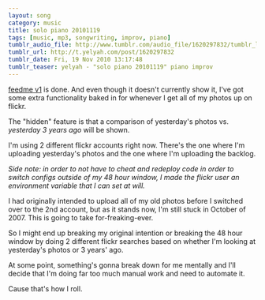 ```yaml
---
layout: song
category: music
title: solo piano 20101119
tags: [music, mp3, songwriting, improv, piano]
tumblr_audio_file: http://www.tumblr.com/audio_file/1620297832/tumblr_lc5c9ozHds1qzo4ep
tumblr_url: http://t.yelyah.com/post/1620297832
tumblr_date: Fri, 19 Nov 2010 13:17:48
tumblr_teaser: yelyah - "solo piano 20101119" piano improv
---
```

[feedme v1](http://feedme.heroku.com/) is done. And even though it doesn't currently show it, I've got some extra functionality baked in for whenever I get all of my photos up on flickr.

The "hidden" feature is that a comparison of yesterday's photos vs. *yesterday 3 years ago* will be shown.

I'm using 2 different flickr accounts right now. There's the one where I'm uploading yesterday's photos and the one where I'm uploading the backlog.

*Side note: in order to not have to cheat and redeploy code in order to switch configs outside of my 48 hour window, I made the flickr user an *environment variable* that I can set at will.*

I had originally intended to upload all of my old photos before I switched over to the 2nd account, but as it stands now, I'm still stuck in October of 2007. This is going to take for-freaking-ever.

So I might end up breaking my original intention or breaking the 48 hour window by doing 2 different flickr searches based on whether I'm looking at yesterday's photos or 3 years' ago.

At some point, something's gonna break down for me mentally and I'll decide that I'm doing far too much manual work and need to automate it.

Cause that's how I roll.
